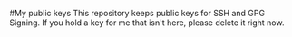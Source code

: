 #My public keys
This repository keeps public keys for SSH and GPG Signing.
If you hold a key for me that isn't here, please delete it right now.
